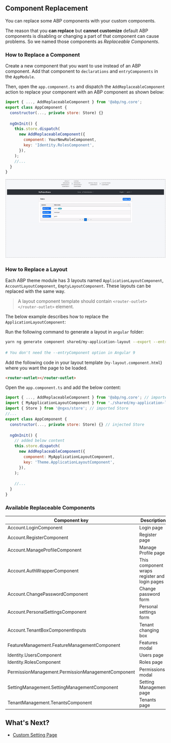 ## Component Replacement

You can replace some ABP components with your custom components.

The reason that you **can replace** but **cannot customize** default ABP components is disabling or changing a part of that component can cause problems. So we named those components as _Replaceable Components_.

### How to Replace a Component

Create a new component that you want to use instead of an ABP component. Add that component to `declarations` and `entryComponents` in the `AppModule`.

Then, open the `app.component.ts` and dispatch the `AddReplaceableComponent` action to replace your component with an ABP component as shown below:

```js
import { ..., AddReplaceableComponent } from '@abp/ng.core';
export class AppComponent {
  constructor(..., private store: Store) {}

  ngOnInit() {
    this.store.dispatch(
      new AddReplaceableComponent({
        component: YourNewRoleComponent,
        key: 'Identity.RolesComponent',
      }),
    );
    //...
  }
}
```

![Example Usage](./images/component-replacement.gif)


### How to Replace a Layout

Each ABP theme module has 3 layouts named `ApplicationLayoutComponent`, `AccountLayoutComponent`, `EmptyLayoutComponent`. These layouts can be replaced with the same way.

> A layout component template should contain `<router-outlet></router-outlet>` element.

The below example describes how to replace the `ApplicationLayoutComponent`:

Run the following command to generate a layout in `angular` folder:

```bash
yarn ng generate component shared/my-application-layout --export --entryComponent

# You don't need the --entryComponent option in Angular 9
```

Add the following code in your layout template (`my-layout.component.html`) where you want the page to be loaded.

```html
<router-outlet></router-outlet>
```

Open the `app.component.ts` and add the below content:

```js
import { ..., AddReplaceableComponent } from '@abp/ng.core'; // imported AddReplaceableComponent
import { MyApplicationLayoutComponent } from './shared/my-application-layout/my-application-layout.component'; // imported MyApplicationLayoutComponent
import { Store } from '@ngxs/store'; // imported Store
//...
export class AppComponent {
  constructor(..., private store: Store) {} // injected Store

  ngOnInit() {
    // added below content
    this.store.dispatch(
      new AddReplaceableComponent({
        component: MyApplicationLayoutComponent,
        key: 'Theme.ApplicationLayoutComponent',
      }),
    );

    //...
  }
}
```

### Available Replaceable Components

| Component key                                      | Description                                   |
| -------------------------------------------------- | --------------------------------------------- |
| Account.LoginComponent                             | Login page                                    |
| Account.RegisterComponent                          | Register page                                 |
| Account.ManageProfileComponent                     | Manage Profile page                           |
| Account.AuthWrapperComponent                       | This component wraps register and login pages |
| Account.ChangePasswordComponent                    | Change password form                          |
| Account.PersonalSettingsComponent                  | Personal settings form                        |
| Account.TenantBoxComponentInputs                   | Tenant changing box                           |
| FeatureManagement.FeatureManagementComponent       | Features modal                                |
| Identity.UsersComponent                            | Users page                                    |
| Identity.RolesComponent                            | Roles page                                    |
| PermissionManagement.PermissionManagementComponent | Permissions modal                             |
| SettingManagement.SettingManagementComponent       | Setting Management page                       |
| TenantManagement.TenantsComponent                  | Tenants page                                  |

## What's Next?

- [Custom Setting Page](./Custom-Setting-Page.md)
